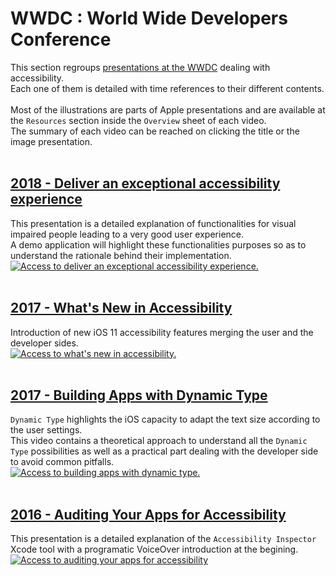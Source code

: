 # WWDC : World Wide Developers Conference

<script>$(document).ready(function () {
    setBreadcrumb([{"label":"Developer guide", "url": "./dev-mobile.html"},
                   {"label":"iOS WWDC"}
	]);
    addSubMenu([
        {"label":"Android guide","url":"dev-android.html"}, 
        {"label":"iOS guide","url":"dev-mobile.html"},
        {"label":"iOS WWDC","url":"dev-ios-wwdc.html", "expanded": true}
    ]);
});</script>

<span data-menuitem="dev-mobile"></span>

This section regroups [presentations at the WWDC](https://developer.apple.com/videos/) dealing with accessibility.
</br>Each one of them is detailed with time references to their different contents.
</br></br>Most of the illustrations are parts of Apple presentations and are available at the `Resources` section inside the `Overview` sheet of each video.
</br>The summary of each video can be reached on clicking the title or the image presentation.
</br></br>

## [2018 - Deliver an exceptional accessibility experience](./dev-ios-wwdc-18230.html)
This presentation is a detailed explanation of functionalities for visual impaired people leading to a very good user experience.
</br>A demo application will highlight these functionalities purposes so as to understand the rationale behind their implementation.
</br><a href="./dev-ios-wwdc-18230.html"><img style="max-width: 700px; height: auto;" alt="Access to deliver an exceptional accessibility experience." src="./images/iOSdev/wwdc18-230.png" />
</br></br>

## [2017 - What's New in Accessibility](./dev-ios-wwdc-17215.html)
Introduction of new iOS 11 accessibility features merging the user and the developer sides.
</br><a href="./dev-ios-wwdc-17215.html"><img style="max-width: 700px; height: auto;" alt="Access to what's new in accessibility." src="./images/iOSdev/wwdc17-215.png" />
</br></br>

## [2017 - Building Apps with Dynamic Type](./dev-ios-wwdc-17245.html)
`Dynamic Type` highlights the iOS capacity to adapt the text size according to the user settings.
</br>This video contains a theoretical approach to understand all the `Dynamic Type` possibilities as well as a practical part dealing with the developer side to avoid common pitfalls.
</br><a href="./dev-ios-wwdc-17245.html"><img style="max-width: 700px; height: auto;" alt="Access to building apps with dynamic type." src="./images/iOSdev/wwdc17-245.png" />
</br></br>

## [2016 - Auditing Your Apps for Accessibility](./dev-ios-wwdc-16407.html)
This presentation is a detailed explanation of the `Accessibility Inspector` Xcode tool with a programatic VoiceOver introduction at the begining.
</br><a href="./dev-ios-wwdc-16407.html"><img style="max-width: 700px; height: auto;" alt="Access to auditing your apps for accessibility" src="./images/iOSdev/wwdc16-407.png" />

<!--  This file is part of a11y-guidelines | Our vision of mobile & web accessibility guidelines and best practices, with valid/invalid examples.
 Copyright (C) 2016  Orange SA
 See the Creative Commons Legal Code Attribution-ShareAlike 3.0 Unported License for more details (LICENSE file). -->